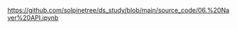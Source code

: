 <p><a href="https://github.com/solpinetree/ds_study/blob/main/source_code/06.%20Naver%20API.ipynb">https://github.com/solpinetree/ds_study/blob/main/source_code/06.%20Naver%20API.ipynb</a></p>
